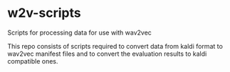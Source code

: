 # w2v-scripts
Scripts for processing data for use with wav2vec

This repo consists of scripts required to convert data from kaldi format to wav2vec manifest files and to convert the evaluation results to kaldi compatible ones.
